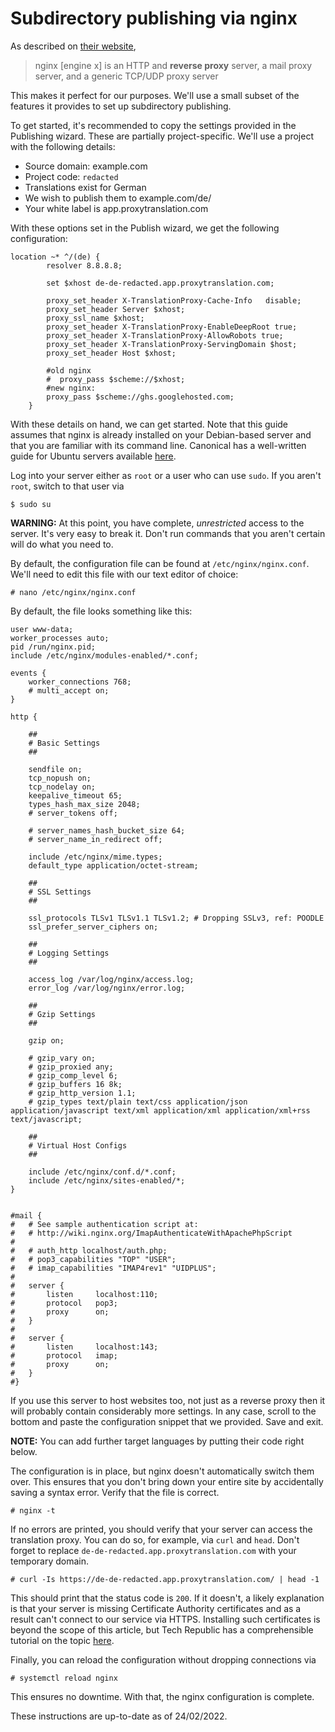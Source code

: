 # Subdirectory publishing via nginx

As described on [their website](https://nginx.org/en/),

> nginx [engine x] is an HTTP and **reverse proxy** server, a mail proxy server, and a generic TCP/UDP proxy server

This makes it perfect for our purposes. We'll use a small subset of the features it provides to set up subdirectory publishing.

To get started, it's recommended to copy the settings provided in the Publishing wizard. These are partially project-specific. We'll use a project with the following details:

- Source domain: example.com
- Project code: `redacted`
- Translations exist for German
- We wish to publish them to example.com/de/
- Your white label is app.proxytranslation.com

With these options set in the Publish wizard, we get the following configuration:

```
location ~* ^/(de) {
        resolver 8.8.8.8;

        set $xhost de-de-redacted.app.proxytranslation.com;

        proxy_set_header X-TranslationProxy-Cache-Info   disable;
        proxy_set_header Server $xhost;
        proxy_ssl_name $xhost;
        proxy_set_header X-TranslationProxy-EnableDeepRoot true;
        proxy_set_header X-TranslationProxy-AllowRobots true;
        proxy_set_header X-TranslationProxy-ServingDomain $host;
        proxy_set_header Host $xhost;

        #old nginx
        #  proxy_pass $scheme://$xhost;
        #new nginx:
        proxy_pass $scheme://ghs.googlehosted.com;
    }
```

With these details on hand, we can get started. Note that this guide assumes that nginx is already installed on your Debian-based server and that you are familiar with its command line. Canonical has a well-written guide for Ubuntu servers available [here](https://ubuntu.com/tutorials/install-and-configure-nginx#2-installing-nginx).

Log into your server either as `root` or a user who can use `sudo`. If you aren't `root`, switch to that user via 

```
$ sudo su
```

**WARNING:** At this point, you have complete, *unrestricted* access to the server. It's very easy to break it. Don't run commands that you aren't certain will do what you need to.

By default, the configuration file can be found at `/etc/nginx/nginx.conf`. We'll need to edit this file with our text editor of choice:

```
# nano /etc/nginx/nginx.conf
```

By default, the file looks something like this:

```
user www-data;
worker_processes auto;
pid /run/nginx.pid;
include /etc/nginx/modules-enabled/*.conf;

events {
	worker_connections 768;
	# multi_accept on;
}

http {

	##
	# Basic Settings
	##

	sendfile on;
	tcp_nopush on;
	tcp_nodelay on;
	keepalive_timeout 65;
	types_hash_max_size 2048;
	# server_tokens off;

	# server_names_hash_bucket_size 64;
	# server_name_in_redirect off;

	include /etc/nginx/mime.types;
	default_type application/octet-stream;

	##
	# SSL Settings
	##

	ssl_protocols TLSv1 TLSv1.1 TLSv1.2; # Dropping SSLv3, ref: POODLE
	ssl_prefer_server_ciphers on;

	##
	# Logging Settings
	##

	access_log /var/log/nginx/access.log;
	error_log /var/log/nginx/error.log;

	##
	# Gzip Settings
	##

	gzip on;

	# gzip_vary on;
	# gzip_proxied any;
	# gzip_comp_level 6;
	# gzip_buffers 16 8k;
	# gzip_http_version 1.1;
	# gzip_types text/plain text/css application/json application/javascript text/xml application/xml application/xml+rss text/javascript;

	##
	# Virtual Host Configs
	##

	include /etc/nginx/conf.d/*.conf;
	include /etc/nginx/sites-enabled/*;
}


#mail {
#	# See sample authentication script at:
#	# http://wiki.nginx.org/ImapAuthenticateWithApachePhpScript
# 
#	# auth_http localhost/auth.php;
#	# pop3_capabilities "TOP" "USER";
#	# imap_capabilities "IMAP4rev1" "UIDPLUS";
# 
#	server {
#		listen     localhost:110;
#		protocol   pop3;
#		proxy      on;
#	}
# 
#	server {
#		listen     localhost:143;
#		protocol   imap;
#		proxy      on;
#	}
#}
```

If you use this server to host websites too, not just as a reverse proxy then it will probably contain considerably more settings. In any case, scroll to the bottom and paste the configuration snippet that we provided. Save and exit.

**NOTE:** You can add further target languages by putting their code right below.

The configuration is in place, but nginx doesn't automatically switch them over. This ensures that you don't bring down your entire site by accidentally saving a syntax error. Verify that the file is correct.

```
# nginx -t
```

If no errors are printed, you should verify that your server can access the translation proxy. You can do so, for example, via `curl` and `head`. Don't forget to replace `de-de-redacted.app.proxytranslation.com` with your temporary domain.

```
# curl -Is https://de-de-redacted.app.proxytranslation.com/ | head -1
```

This should print that the status code is `200`. If it doesn't, a likely explanation is that your server is missing Certificate Authority certificates and as a result can't connect to our service via HTTPS. Installing such certificates is beyond the scope of this article, but Tech Republic has a comprehensible tutorial on the topic [here](https://www.techrepublic.com/article/how-to-install-ca-certificates-in-ubuntu-server/).

Finally, you can reload the configuration without dropping connections via 

```
# systemctl reload nginx
```

This ensures no downtime. With that, the nginx configuration is complete.

These instructions are up-to-date as of 24/02/2022.